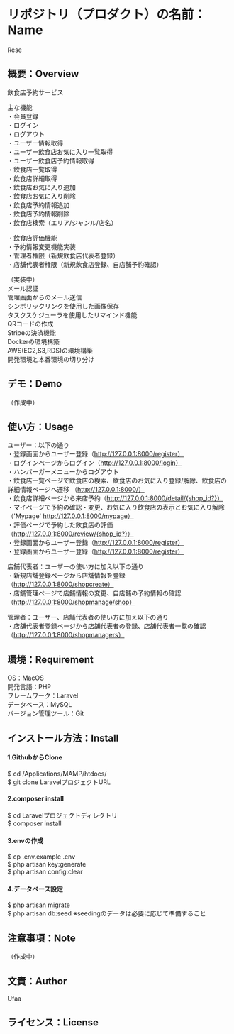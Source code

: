 # リポジトリ（プロダクト）の名前：Name
Rese

## 概要：Overview
飲食店予約サービス  
  
主な機能  
・会員登録  
・ログイン  
・ログアウト  
・ユーザー情報取得  
・ユーザー飲食店お気に入り一覧取得  
・ユーザー飲食店予約情報取得  
・飲食店一覧取得  
・飲食店詳細取得  
・飲食店お気に入り追加  
・飲食店お気に入り削除  
・飲食店予約情報追加  
・飲食店予約情報削除  
・飲食店検索（エリア/ジャンル/店名）  
  
・飲食店評価機能  
・予約情報変更機能実装  
・管理者権限（新規飲食店代表者登録）  
・店舗代表者権限（新規飲食店登録、自店舗予約確認）  
  
（実装中）  
メール認証  
管理画面からのメール送信  
シンボリックリンクを使用した画像保存  
タスクスケジューラを使用したリマインド機能  
QRコードの作成  
Stripeの決済機能  
Dockerの環境構築  
AWS(EC2,S3,RDS)の環境構築  
開発環境と本番環境の切り分け  

## デモ：Demo
（作成中）

## 使い方：Usage
ユーザー：以下の通り  
・登録画面からユーザー登録（http://127.0.0.1:8000/register）    
・ログインページからログイン（http://127.0.0.1:8000/login）  
・ハンバーガーメニューからログアウト  
・飲食店一覧ページで飲食店の検索、飲食店のお気に入り登録/解除、飲食店の詳細情報ページへ遷移 （http://127.0.0.1:8000/）  
・飲食店詳細ページから来店予約（http://127.0.0.1:8000/detail/{shop_id?}）  
・マイページで予約の確認・変更、お気に入り飲食店の表示とお気に入り解除（'Mypage' http://127.0.0.1:8000/mypage）  
・評価ページで予約した飲食店の評価（http://127.0.0.1:8000/review/{shop_id?}）  
・登録画面からユーザー登録（http://127.0.0.1:8000/register）  
・登録画面からユーザー登録（http://127.0.0.1:8000/register）  
  
店舗代表者：ユーザーの使い方に加え以下の通り  
・新規店舗登録ページから店舗情報を登録（http://127.0.0.1:8000/shopcreate）  
・店舗管理ページで店舗情報の変更、自店舗の予約情報の確認（http://127.0.0.1:8000/shopmanage/shop）
  
管理者：ユーザー、店舗代表者の使い方に加え以下の通り  
・店舗代表者登録ページから店舗代表者の登録、店舗代表者一覧の確認（http://127.0.0.1:8000/shopmanagers）  

## 環境：Requirement
OS：MacOS  
開発言語：PHP  
フレームワーク：Laravel  
データベース：MySQL  
バージョン管理ツール：Git  

## インストール方法：Install
#### 1.GithubからClone 
$ cd /Applications/MAMP/htdocs/  
$ git clone LaravelプロジェクトURL
#### 2.composer install  
$ cd Laravelプロジェクトディレクトリ  
$ composer install  
#### 3.envの作成  
$ cp .env.example .env  
$ php artisan key:generate  
$ php artisan config:clear  
#### 4.データベース設定  
$ php artisan migrate  
$ php artisan db:seed  ※seedingのデータは必要に応じて準備すること

## 注意事項：Note
（作成中）

## 文責：Author
Ufaa

## ライセンス：License
